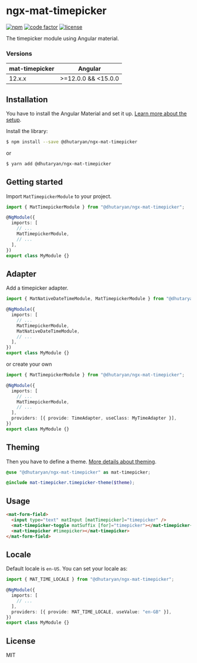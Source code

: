 # ngx-mat-timepicker

[![npm](https://img.shields.io/npm/v/@dhutaryan/ngx-mat-timepicker.svg)](https://www.npmjs.com/package/@dhutaryan/ngx-mat-timepicker)
[![code factor](https://img.shields.io/codefactor/grade/github/dhutaryan/ngx-mat-timepicker)](https://www.codefactor.io/repository/github/dhutaryan/ngx-mat-timepicker)
[![license](https://img.shields.io/badge/license-MIT-blue.svg)](https://github.com/dgutoryan/ngx-timepicker/blob/master/LICENSE)

The timepicker module using Angular material.

### Versions

| mat-timepicker | Angular             |
| -------------- | ------------------- |
| 12.x.x         | >=12.0.0 && <15.0.0 |

## Installation

You have to install the Angular Material and set it up. [Learn more about the setup](https://material.angular.io/guide/getting-started).

Install the library:

```bash
$ npm install --save @dhutaryan/ngx-mat-timepicker
```

or

```bash
$ yarn add @dhutaryan/ngx-mat-timepicker
```

## Getting started

Import `MatTimepickerModule` to your project.

```typescript
import { MatTimepickerModule } from "@dhutaryan/ngx-mat-timepicker";

@NgModule({
  imports: [
    // ...
    MatTimepickerModule,
    // ...
  ],
})
export class MyModule {}
```

## Adapter

Add a timepicker adapter.

```typescript
import { MatNativeDateTimeModule, MatTimepickerModule } from "@dhutaryan/ngx-mat-timepicker";

@NgModule({
  imports: [
    // ...
    MatTimepickerModule,
    MatNativeDateTimeModule,
    // ...
  ],
})
export class MyModule {}
```

or create your own

```typescript
import { MatTimepickerModule } from "@dhutaryan/ngx-mat-timepicker";

@NgModule({
  imports: [
    // ...
    MatTimepickerModule,
    // ...
  ],
  providers: [{ provide: TimeAdapter, useClass: MyTimeAdapter }],
})
export class MyModule {}
```

## Theming

Then you have to define a theme. [More details about theming](https://material.angular.io/guide/theming).

```scss
@use "@dhutaryan/ngx-mat-timepicker" as mat-timepicker;

@include mat-timepicker.timepicker-theme($theme);
```

## Usage

```html
<mat-form-field>
  <input type="text" matInput [matTimepicker]="timepicker" />
  <mat-timepicker-toggle matSuffix [for]="timepicker"></mat-timepicker-toggle>
  <mat-timepicker #timepicker></mat-timepicker>
</mat-form-field>
```

## Locale

Default locale is `en-US`. You can set your locale as:

```typescript
import { MAT_TIME_LOCALE } from "@dhutaryan/ngx-mat-timepicker";

@NgModule({
  imports: [
    // ...
  ],
  providers: [{ provide: MAT_TIME_LOCALE, useValue: "en-GB" }],
})
export class MyModule {}
```

## License

MIT
